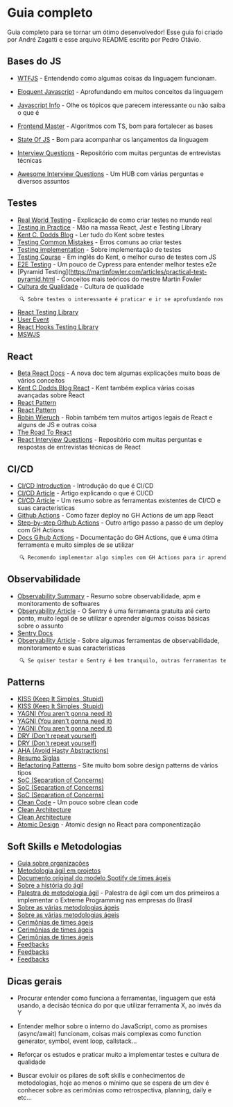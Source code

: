 
# Guia completo

Guia completo para se tornar um ótimo desenvolvedor! Esse guia foi criado por André Zagatti e esse arquivo README escrito por Pedro Otávio.


## Bases do JS


- [WTFJS](https://github.com/denysdovhan/wtfjs) - Entendendo como algumas coisas da linguagem funcionam.

- [Eloquent Javascript](https://eloquentjavascript.net/) - Aprofundando em muitos conceitos da linguagem

- [Javascript Info](https://javascript.info/) - Olhe os tópicos que parecem interessante ou não saiba o que é

- [Frontend Master](https://frontendmasters.com/courses/algorithms/) - Algoritmos com TS, bom para fortalecer as bases

- [State Of JS](https://stateofjs.com/en-us/) - Bom para acompanhar os lançamentos da linguagem

- [Interview Questions](https://github.com/sudheerj/javascript-interview-questions) - Repositório com muitas perguntas de entrevistas técnicas

- [Awesome Interview Questions](https://github.com/DopplerHQ/awesome-interview-questions) - Um HUB com várias perguntas e diversos assuntos 

## Testes

- [Real World Testing](https://www.youtube.com/watch?v=9BALQ2_j3jc) - Explicação de como criar testes no mundo real
- [Testing in Practice](https://www.youtube.com/watch?v=edXudaVB0Bg) - Mão na massa React, Jest e Testing Library
- [Kent C. Dodds Blog](https://kentcdodds.com/blog?q=testing) - Ler tudo do Kent sobre testes
- [Testing Common Mistakes](https://kentcdodds.com/blog/common-mistakes-with-react-testing-library) - Erros comuns ao criar testes
- [Testing implementation](https://kentcdodds.com/blog/testing-implementation-details) - Sobre implementação de testes
- [Testing Course](https://testingjavascript.com/) - Em inglês do Kent, o melhor curso de testes com JS
- [E2E Testing](https://www.youtube.com/playlist?list=PLnUo-Rbc3jjztMO4K8b-px4NE-630VNKY) - Um pouco de Cypress para entender melhor testes e2e
- [Pyramid Testing](https://martinfowler.com/articles/practical-test-pyramid.html - Conceitos mais teóricos do mestre Martin Fowler
- [Cultura de Qualidade](https://blog.onedaytesting.com.br/cultura-da-qualidade/) - Cultura de qualidade

```bash
    🔍 Sobre testes o interessante é praticar e ir se aprofundando nos conceitos, ir pesquisando como resolver algum erro, como fazer o mock de alguma biblioteca,         como teste um componente complexo e coisas do tipo, algumas libs interessante para se adicionar num projeto e aprender:
```

- [React Testing Library](https://github.com/testing-library/react-testing-library)
- [User Event](https://github.com/testing-library/user-event)
- [React Hooks Testing Library](https://github.com/testing-library/react-hooks-testing-library)
- [MSWJS](https://mswjs.io/)


## React

- [Beta React Docs](https://beta.reactjs.org/) - A nova doc tem algumas explicações muito boas de vários conceitos
- [Kent C Dodds Blog React](https://kentcdodds.com/blog?q=react) - Kent também explica várias coisas avançadas sobre React
- [React Pattern](https://kentcdodds.com/blog/compound-components-with-react-hooks)
- [React Pattern](https://kentcdodds.com/blog/updated-advanced-react-component-patterns)
- [Robin Wieruch](https://www.robinwieruch.de/blog/) - Robin também tem muitos artigos legais de React e alguns de JS e outras coisa
- [The Road To React](https://www.amazon.com.br/Road-Learn-React-Pragmatic-React-Js/dp/172004399X)
- [React Interview Questions](https://github.com/sudheerj/reactjs-interview-questions) - Repositório com muitas perguntas e respostas de entrevistas técnicas de React

## CI/CD

- [CI/CD Introduction](https://www.youtube.com/watch?v=IKjcdYQvcDo) - Introdução do que é CI/CD
- [CI/CD Article](https://www.redhat.com/pt-br/topics/devops/what-is-ci-cd) - Artigo explicando o que é CI/CD
- [CI/CD Article](https://katalon.com/resources-center/blog/ci-cd-tools) - Um resumo sobre as ferramentas existentes de CI/CD e suas características
- [Github Actions](https://dev.to/dyarleniber/setting-up-a-ci-cd-workflow-on-github-actions-for-a-react-app-with-github-pages-and-codecov-4hnp) - Como fazer deploy no GH Actions de um app React
- [Step-by-step Github Actions](https://blog.logrocket.com/ci-cd-pipelines-react-github-actions-heroku/) - Outro artigo passo a passo de um deploy com GH Actions
- [Docs Gihub Actions](https://docs.github.com/en/actions) - Documentação do GH Actions, que é uma ótima ferramenta e muito simples de se utilizar

```bash
    🔍 Recomendo implementar algo simples com GH Actions para ir aprendendo como funciona na prática.
```

## Observabilidade

- [Observability Summary](https://www.youtube.com/watch?v=CAQ_a2-9UOI) - Resumo sobre observabilidade, apm e monitoramento de softwares
- [Observability Article](https://medium.com/@dmitrynozhenko/tracking-errors-in-react-app-with-sentry-d6091a84b64e) - O Sentry é uma ferramenta gratuita até certo ponto, muito legal de se utilizar e aprender algumas coisas básicas sobre o assunto 
- [Sentry Docs](https://docs.sentry.io/platforms/javascript/guides/react/)
- [Observability Article](https://www.techtarget.com/searchitoperations/tip/Top-observability-tools) - Sobre algumas ferramentas de observabilidade, monitoramento e suas características

```bash
    🔍 Se quiser testar o Sentry é bem tranquilo, outras ferramentas tem que checar se tem algum tier free.
```

## Patterns

- [KISS (Keep It Simples, Stupid)](https://pt.wikipedia.org/wiki/Princ%C3%ADpio_KISS)
- [KISS (Keep It Simples, Stupid)](https://www.freecodecamp.org/news/keep-it-simple-stupid-how-to-use-the-kiss-principle-in-design/)
- [YAGNI (You aren't gonna need it)](https://en.wikipedia.org/wiki/You_aren%27t_gonna_need_it)
- [YAGNI (You aren't gonna need it)](https://martinfowler.com/bliki/Yagni.html)
- [YAGNI (You aren't gonna need it)](https://builtin.com/software-engineering-perspectives/yagni)
- [DRY (Don't repeat yourself)](https://en.wikipedia.org/wiki/You_aren%27t_gonna_need_it)
- [DRY (Don't repeat yourself)](https://thevaluable.dev/dry-principle-cost-benefit-example/)
- [AHA (Avoid Hasty Abstractions)](https://kentcdodds.com/blog/aha-programming)
- [Resumo Siglas](https://dev.to/thiagomr/desvendando-o-mundo-magico-dos-acronimos-solid-kiss-yagni-dry-ddd-tdd-2onp)
- [Refactoring Patterns](https://refactoring.guru/pt-br/design-patterns) - Site muito bom sobre design patterns de vários tipos
- [SoC (Separation of Concerns)](https://www.youtube.com/watch?v=0ZNIQOO2sfA)
- [SoC (Separation of Concerns)](https://en.wikipedia.org/wiki/Separation_of_concerns)
- [SoC (Separation of Concerns)](https://effectivesoftwaredesign.com/2012/02/05/separation-of-concerns/)
- [Clean Code](https://www.freecodecamp.org/news/clean-coding-for-beginners/) - Um pouco sobre clean code
- [Clean Architecture](https://betterprogramming.pub/the-clean-architecture-beginners-guide-e4b7058c1165)
- [Clean Architecture](https://www.oncehub.com/blog/explaining-clean-architecture)
- [Atomic Design](https://github.com/danilowoz/react-atomic-design) - Atomic design no React para componentização

## Soft Skills e Metodologias
- [Guia sobre organizações](https://www.youtube.com/watch?v=6S94h3xSbnI)
- [Metodologia ágil em projetos](https://www.youtube.com/watch?v=Ipjxv5uU1R8)
- [Documento original do modelo Spotify de times ágeis](https://blog.crisp.se/wp-content/uploads/2012/11/SpotifyScaling.pdf)
- [Sobre a história do ágil](https://www.youtube.com/watch?v=xjjX3R2WuoM)
- [Palestra de metodologia ágil](https://youtu.be/eCXqCHBirng) - Palestra de ágil com um dos primeiros a implementar o Extreme Programming nas empresas do Brasil
- [Sobre as várias metodologias ágeis](https://www.totvs.com/blog/negocios/metodologia-agil/) 
- [Sobre as várias metodologias ágeis](https://www.totvs.com/blog/developers/scrum-o-que-e-e-como-aplicar-o-metodo-agil-entre-desenvolvedores/)
- [Cerimônias de times ágeis](https://www.atlassian.com/br/agile/scrum/ceremonies)
- [Cerimônias de times ágeis](https://www.mjvinnovation.com/pt-br/blog/cerimonias-scrum/)
- [Cerimônias de times ágeis](https://escritoriodeprojetos.com.br/cerimonias-do-scrum)
- [Feedbacks](https://coodesh.com/blog/rh-tech/como-a-cultura-de-feedback-ajuda-a-sua-empresa-a-crescer/)
- [Feedbacks](https://www.supero.com.br/blog/cultura-de-feedback-em-ti/)
- [Feedbacks](https://ctctech.com.br/cultura-de-feedback/)


## Dicas gerais

- Procurar entender como funciona a ferramentas, linguagem que está usando, a decisão técnica do por que utilizar ferramenta X, ao invés da Y

- Entender melhor sobre o interno do JavaScript, como as promises (async/await) funcionam, coisas mais complexas como function generator, symbol, event loop, callstack...

- Reforçar os estudos e praticar muito a implementar testes e cultura de qualidade

- Buscar evoluir os pilares de soft skills e conhecimentos de metodologias, hoje ao menos o mínimo que se espera de um dev é conhecer sobre as cerimônias como retrospectiva, planning, daily e etc...
